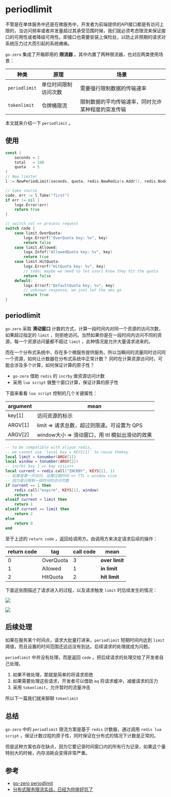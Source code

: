 # periodlimit

不管是在单体服务中还是在微服务中，开发者为前端提供的API接口都是有访问上限的，当访问频率或者并发量超过其承受范围时候，我们就必须考虑限流来保证接口的可用性或者降级可用性。即接口也需要安装上保险丝，以防止非预期的请求对系统压力过大而引起的系统瘫痪。

`go-zero` 集成了开箱即用的 **限流器** 。其中内置了两种限流器，也对应两类使用场景：

| **种类**      | **原理**             | **场景**                                           |
| ------------- | -------------------- | -------------------------------------------------- |
| `periodlimit` | 单位时间限制访问次数 | 需要强行限制数据的传输速率                         |
| `tokenlimit`  | 令牌桶限流           | 限制数据的平均传输速率，同时允许某种程度的突发传输 |

本文就来介绍一下 `periodlimit` 。

## 使用

```go
const (
    seconds = 1
    total   = 100
    quota   = 5
)
// New limiter
l := NewPeriodLimit(seconds, quota, redis.NewRedis(s.Addr(), redis.NodeType), "periodlimit")

// take source
code, err := l.Take("first")
if err != nil {
    logx.Error(err)
    return true
}

// switch val => process request
switch code {
    case limit.OverQuota:
        logx.Errorf("OverQuota key: %v", key)
        return false
    case limit.Allowed:
        logx.Infof("AllowedQuota key: %v", key)
        return true
    case limit.HitQuota:
        logx.Errorf("HitQuota key: %v", key)
        // todo: maybe we need to let users know they hit the quota
        return false
    default:
        logx.Errorf("DefaultQuota key: %v", key)
        // unknown response, we just let the sms go
        return true
}
```

## periodlimit

`go-zero` 采取 **滑动窗口** 计数的方式，计算一段时间内对同一个资源的访问次数，如果超过指定的 `limit` ，则拒绝访问。当然如果你是在一段时间内访问不同的资源，每一个资源访问量都不超过 `limit` ，此种情况是允许大量请求进来的。

而在一个分布式系统中，存在多个微服务提供服务。所以当瞬间的流量同时访问同一个资源，如何让计数器在分布式系统中正常计数？ 同时在计算资源访问时，可能会涉及多个计算，如何保证计算的原子性？

- `go-zero` 借助 `redis` 的 `incrby` 做资源访问计数
- 采用 `lua script` 做整个窗口计算，保证计算的原子性

下面来看看 `lua script` 控制的几个关键属性：

| **argument** | **mean**                                        |
| ------------ | ----------------------------------------------- |
| key[1]       | 访问资源的标示                                  |
| ARGV[1]      | limit => 请求总数，超过则限速。可设置为 QPS     |
| ARGV[2]      | window大小 => 滑动窗口，用 ttl 模拟出滑动的效果 |

```lua
-- to be compatible with aliyun redis, 
-- we cannot use `local key = KEYS[1]` to reuse thekey
local limit = tonumber(ARGV[1])
local window = tonumber(ARGV[2])
-- incrbt key 1 => key visis++
local current = redis.call("INCRBY", KEYS[1], 1)
-- 如果是第一次访问，设置过期时间 => TTL = window size
-- 因为是只限制一段时间的访问次数
if current == 1 then
    redis.call("expire", KEYS[1], window)
    return 1
elseif current < limit then
    return 1
elseif current == limit then
    return 2
else
    return 0
end
```

至于上述的 `return code` ，返回给调用方。由调用方来决定请求后续的操作：

| **return code** | **tag**   | call code | **mean**       |
| --------------- | --------- | --------- | -------------- |
| 0               | OverQuota | 3         | **over limit** |
| 1               | Allowed   | 1         | **in limit**   |
| 2               | HitQuota  | 2         | **hit limit**  |

下面这张图描述了请求进入的过程，以及请求触发 `limit` 时后续发生的情况：

![](https://static.gocn.vip/photo/2020/cefc03fe-988b-4192-853b-cbac53abd4e3.png?x-oss-process=image/resize,w_1920)

![](https://static.gocn.vip/photo/2020/98505b9a-7039-45e2-b020-2f6ba8284324.png?x-oss-process=image/resize,w_1920)

## 后续处理

如果在服务某个时间点，请求大批量打进来，`periodlimit` 短期时间内达到 `limit` 阈值，而且设置的时间范围还远远没有到达。后续请求的处理就成为问题。

`periodlimit` 中并没有处理，而是返回 `code` 。把后续请求的处理交给了开发者自己处理。

1. 如果不做处理，那就是简单的将请求拒绝
2. 如果需要处理这些请求，开发者可以借助 `mq` 将请求缓冲，减缓请求的压力
3. 采用 `tokenlimit`，允许暂时的流量冲击

所以下一篇我们就来聊聊 `tokenlimit`

## 总结

`go-zero` 中的 `periodlimit` 限流方案是基于 `redis` 计数器，通过调用 `redis lua script` ，保证计数过程的原子性，同时保证在分布式的情况下计数是正常的。

但是这种方案也存在缺点，因为它要记录时间窗口内的所有行为记录，如果这个量特别大的时候，内存消耗会变得非常严重。

## 参考

- [go-zero periodlimit](github.com/shuguocloud/go-zero/blob/master/core/limit/periodlimit.go)
- [分布式服务限流实战，已经为你排好坑了](https://www.infoq.cn/article/Qg2tX8fyw5Vt-f3HH673)

<Vssue title="periodLimit" />
